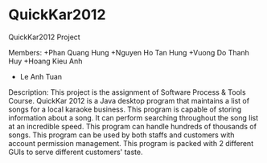 QuickKar2012
============

QuickKar2012 Project

Members:
+Phan Quang Hung
+Nguyen Ho Tan Hung
+Vuong Do Thanh Huy
+Hoang Kieu Anh
+ Le Anh Tuan


Description:
This project is the assignment of Software Process & Tools Course.
QuickKar 2012 is a Java desktop program that maintains a list of songs for a local karaoke business.
This program is capable of storing information about a song. It can perform searching throughout the song list at an incredible speed. This program can handle hundreds of thousands of songs.
This program can be used by both staffs and customers with account permission management.
This program is packed with 2 different GUIs to serve different customers' taste.
